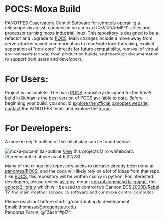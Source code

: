 # POCS: Moxa Build
PANOTPES Observatory Control Software for remotely operating a telescope via an ssh connection on a moxa UC-8100A-ME-T series arm processor running moxa industrial linux. This repository is designed to be a refactor and upgrade to [POCS](https://github.com/panoptes/POCS). Main changes include a move away from server/docker based communication to read/write lock threading, explicit seperation of "non-core" threads
for future compatibility, removal of virtual environments (conda) from production builds, and thorough documentation to support both users and developers.  

# For Users:  
Project is incomplete. The main [POCS](https://github.com/panoptes/POCS) repository designed for the RasPi build in Buhtan is the best version of POCS available to date. Before beginning your build, you should [explore the official panoptes website](projectpanoptes.org), [contact](https://www.projectpanoptes.org/overview/contact) the PANOTPES team, and explore the [forum](forum.projectpanoptes.org).

# For Developers:  
A more in depth outline of the initial plan can be found below:

![moxa-pocs-initial-outline](https://github.com/thomazach/POCS-moxa-build/assets/86134403/d4b77057-8be9-44f1-b0b5-29fd411166c0)
[View](https://miro.com/welcomeonboard/emVlejZRR25IZkVBSUYzaGFZR2FBYW05enV1d3owRVVEMTYxVTZ5QnM4OHVJZDcwU3JDTEpGQ3VxeVV0ZHlTQ3wzNDU4NzY0NTU3ODAzNzg3MDc1fDI=?share_link_id=458349056185) this projects Miro whiteboard. (Screenshotted above as of 6/22/23)

Many of the things this repository seeks to do have already been done at [panoptes/POCS](github.com/panoptes/POCS), and the code will likely rely on a lot of ideas from that repo. Like [POCS](https://github.com/panoptes/POCS), this repository will be written mainly in python. For interested developers, please review [astropy](https://www.astropy.org/), mount [control command language](http://www.ioptron.com/v/ASCOM/RS-232_Command_Language2014V310.pdf), the [gphoto2 library](http://www.gphoto.org/) which will be used to control two Cannon EOS [2000D](https://www.canon-europe.com/support/consumer_products/products/cameras/digital_slr/eos-2000d.html?type=drivers&language=en&os=windows%2010%20(64-bit))/[Rebel T7](https://www.usa.canon.com/support/p/eos-rebel-t7), the main [weather sensor](https://shop.lunaticoastro.com/?product=aag-cloudwatcher-cloud-detector), its [software](https://indilib.org/devices/weather-stations/aag-cloud-watcher.html) and our [moxa control computer](https://www.moxa.com/en/products/industrial-computing/arm-based-computers/uc-8100a-me-t-series). 

Please reach out before starting/contributing to development.  
Email: thomazac@oregonstate.edu  
Panoptes Forum: @"Zach"#p174  
